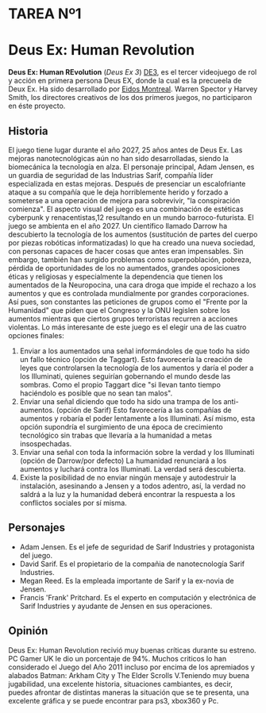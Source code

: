 # TAREA Nº1

Deus Ex: Human Revolution
=========================

**Deus Ex: Human REvolution** (*Deus Ex 3*) [DE3](http://www.deusex.com/ "DE3"), es el tercer videojuego de rol y acción en primera persona Deus EX, donde la cual es la precueela de Deux Ex. Ha sido desarrollado por [Eidos Montreal](http://es.wikipedia.org/wiki/Eidos_Interactive "Eidos Montreal"). Warren Spector y Harvey Smith, los directores creativos de los dos primeros juegos, no participaron en éste proyecto.

Historia
--------

El juego tiene lugar durante el año 2027, 25 años antes de Deus Ex. Las mejoras nanotecnológicas aún no han sido desarrolladas, siendo la biomecánica la tecnología en alza. El personaje principal, Adam Jensen, es un guardia de seguridad de las Industrias Sarif, compañía líder especializada en estas mejoras. Después de presenciar un escalofriante ataque a su compañía que le deja horriblemente herido y forzado a someterse a una operación de mejora para sobrevivir, "la conspiración comienza". El aspecto visual del juego es una combinación de estéticas cyberpunk y renacentistas,12 resultando en un mundo barroco-futurista. El juego se ambienta en el año 2027. Un científico llamado Darrow ha descubierto la tecnología de los aumentos (sustitución de partes del cuerpo por piezas robóticas informatizadas) lo que ha creado una nueva sociedad, con personas capaces de hacer cosas que antes eran impensables. Sin embargo, también han surgido problemas como superpoblación, pobreza, pérdida de oportunidades de los no aumentados, grandes oposiciones éticas y religiosas y especialmente la dependencia que tienen los aumentados de la Neuropocina, una cara droga que impide el rechazo a los aumentos y que es controlada mundialmente por grandes corporaciones. Así pues, son constantes las peticiones de grupos como el "Frente por la Humanidad" que piden que el Congreso y la ONU legislen sobre los aumentos mientras que ciertos grupos terroristas recurren a acciones violentas.
Lo más interesante de este juego es el elegir una de las cuatro opciones finales:

1. Enviar a los aumentados una señal informándoles de que todo ha sido un fallo técnico (opción de Taggart). Esto favorecería la creación de leyes que controlarsen la tecnología de los aumentos y daría el poder a los Illuminati, quienes seguirían gobernando el mundo desde las sombras. Como el propio Taggart dice "si llevan tanto tiempo haciéndolo es posible que no sean tan malos".
2. Enviar una señal diciendo que todo ha sido una trampa de los anti-aumentos. (opción de Sarif) Esto favorecería a las compañías de aumentos y robaría el poder lentamente a los Illuminati. Así mismo, esta opción supondría el surgimiento de una época de crecimiento tecnológico sin trabas que llevaría a la humanidad a metas insospechadas.
3. Enviar una señal con toda la información sobre la verdad y los Illuminati (opción de Darrow/por defecto) La humanidad renunciará a los aumentos y luchará contra los Illuminati. La verdad será descubierta.
4. Existe la posibilidad de no enviar ningún mensaje y autodestruir la instalación, asesinando a Jensen y a todos adentro, así, la verdad no saldrá a la luz y la humanidad deberá encontrar la respuesta a los conflictos sociales por sí misma.

Personajes
----------

* Adam Jensen. Es el jefe de seguridad de Sarif Industries y protagonista del juego.
* David Sarif. Es el propietario de la compañia de nanotecnología Sarif Industries.
* Megan Reed. Es la empleada importante de Sarif y la ex-novia de Jensen.
* Francis 'Frank' Pritchard. Es el experto en computación y electrónica de Sarif Industries y ayudante de Jensen en sus operaciones.

Opinión
-------

Deus Ex: Human Revolution recivió muy buenas críticas durante su estreno. PC Gamer UK le dio un porcentaje de 94%. Muchos criticos lo han considerado el Juego del Año 2011  incluso por encima de los apremiados y alabados Batman: Arkham City y The Elder Scrolls V.Teniendo muy buena jugabilidad, una excelente historia, situaciones cambiantes, es decir, puedes afrontar de distintas maneras la situación que se te presenta, una excelente gráfica y se puede encontrar para ps3, xbox360 y Pc.

